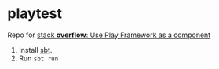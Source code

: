 # playtest
Repo for [stack **overflow**: Use Play Framework as a component](http://stackoverflow.com/questions/33312581/use-play-framework-as-a-component)

1. Install [sbt](http://www.scala-sbt.org/).
2. Run `sbt run`
